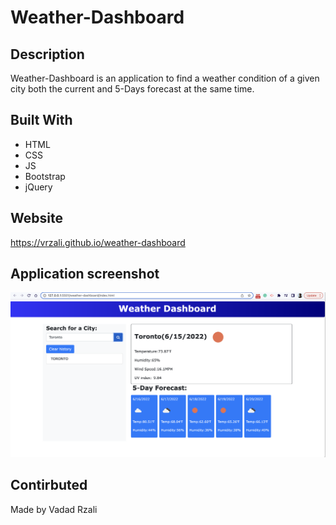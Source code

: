 # Weather-Dashboard
## Description
Weather-Dashboard is an application to find a weather condition of a given city both the current and 5-Days forecast at the same time.


## Built With
* HTML
* CSS
* JS
* Bootstrap
* jQuery

## Website

https://vrzali.github.io/weather-dashboard


## Application screenshot
![screenshot](./assets/Screenshot.png)

## Contirbuted

Made by Vadad Rzali